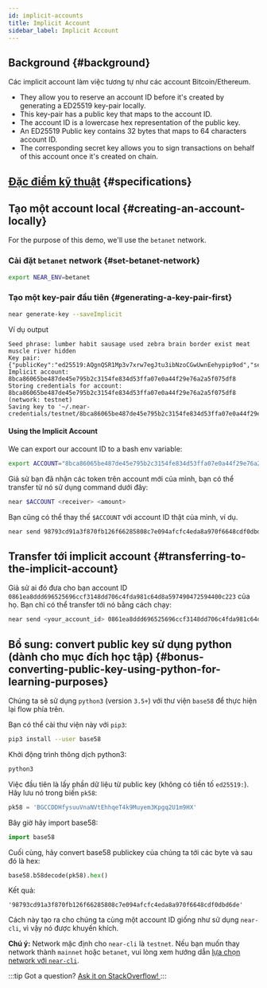 ```yaml
---
id: implicit-accounts
title: Implicit Account
sidebar_label: Implicit Account
---
```


## Background {#background}

Các implicit account làm việc tương tự như các account Bitcoin/Ethereum.
 - They allow you to reserve an account ID before it's created by generating a ED25519 key-pair locally.
 - This key-pair has a public key that maps to the account ID.
 - The account ID is a lowercase hex representation of the public key.
 - An ED25519 Public key contains 32 bytes that maps to 64 characters account ID.
 - The corresponding secret key allows you to sign transactions on behalf of this account once it's created on chain.

## [Đặc điểm kỹ thuật](https://nomicon.io/DataStructures/Account.html#implicit-account-ids) {#specifications}

## Tạo một account local {#creating-an-account-locally}

For the purpose of this demo, we'll use the `betanet` network.

### Cài đặt `betanet` network {#set-betanet-network}

```bash
export NEAR_ENV=betanet
```

### Tạo một key-pair đầu tiên {#generating-a-key-pair-first}

```bash
near generate-key --saveImplicit
```

Ví dụ output
```
Seed phrase: lumber habit sausage used zebra brain border exist meat muscle river hidden
Key pair: {"publicKey":"ed25519:AQgnQSR1Mp3v7xrw7egJtu3ibNzoCGwUwnEehypip9od","secretKey":"ed25519:51qTiqybe8ycXwPznA8hz7GJJQ5hyZ45wh2rm5MBBjgZ5XqFjbjta1m41pq9zbRZfWGUGWYJqH4yVhSWoW6pYFkT"}
Implicit account: 8bca86065be487de45e795b2c3154fe834d53ffa07e0a44f29e76a2a5f075df8
Storing credentials for account: 8bca86065be487de45e795b2c3154fe834d53ffa07e0a44f29e76a2a5f075df8 (network: testnet)
Saving key to '~/.near-credentials/testnet/8bca86065be487de45e795b2c3154fe834d53ffa07e0a44f29e76a2a5f075df8.json'
```

#### Using the Implicit Account
We can export our account ID to a bash env variable:
```bash
export ACCOUNT="8bca86065be487de45e795b2c3154fe834d53ffa07e0a44f29e76a2a5f075df8"
```

Giả sử bạn đã nhận các token trên account mới của mình, bạn có thể transfer từ nó sử dụng command dưới đây:
```bash
near $ACCOUNT <receiver> <amount>
```

Bạn cũng có thể thay thế `$ACCOUNT` với account ID thật của mình, ví dụ.
```bash
near send 98793cd91a3f870fb126f66285808c7e094afcfc4eda8a970f6648cdf0dbd6de <receiver> <amount>
```

## Transfer tới implicit account {#transferring-to-the-implicit-account}

Giả sử ai đó đưa cho bạn account ID `0861ea8ddd696525696ccf3148dd706c4fda981c64d8a597490472594400c223` của họ. Bạn chỉ có thể transfer tới nó bằng cách chạy:
```bash
near send <your_account_id> 0861ea8ddd696525696ccf3148dd706c4fda981c64d8a597490472594400c223 <amount>
```

## Bổ sung: convert public key sử dụng python (dành cho mục đích học tập) {#bonus-converting-public-key-using-python-for-learning-purposes}

Chúng ta sẽ sử dụng `python3` (version `3.5+`) với thư viện `base58` để thực hiện lại flow phía trên.

Bạn có thể cài thư viện này với `pip3`:
```bash
pip3 install --user base58
```

Khởi động trình thông dịch python3:
```bash
python3
```

Việc đầu tiên là lấy phần dữ liệu từ public key (không có tiền tố `ed25519:`). Hãy lưu nó trong biến `pk58`:
```python
pk58 = 'BGCCDDHfysuuVnaNVtEhhqeT4k9Muyem3Kpgq2U1m9HX'
```

Bây giờ hãy import base58:
```python
import base58
```

Cuối cùng, hãy convert base58 publickey của chúng ta tới các byte và sau đó là hex:
```python
base58.b58decode(pk58).hex()
```

Kết quả:
```
'98793cd91a3f870fb126f66285808c7e094afcfc4eda8a970f6648cdf0dbd6de'
```

Cách này tạo ra cho chúng ta cùng một account ID giống như sử dụng `near-cli`, vì vậy nó được khuyến khích.

**Chú ý:** Network mặc định cho `near-cli` là `testnet`. Nếu bạn muốn thay network thành `mainnet` hoặc `betanet`, vui lòng xem hướng dẫn [lựa chọn network với `near-cli`](/tools/near-cli#network-selection).

:::tip Got a question?
<a href="https://stackoverflow.com/questions/tagged/nearprotocol"> Ask it on StackOverflow! </a>
:::
